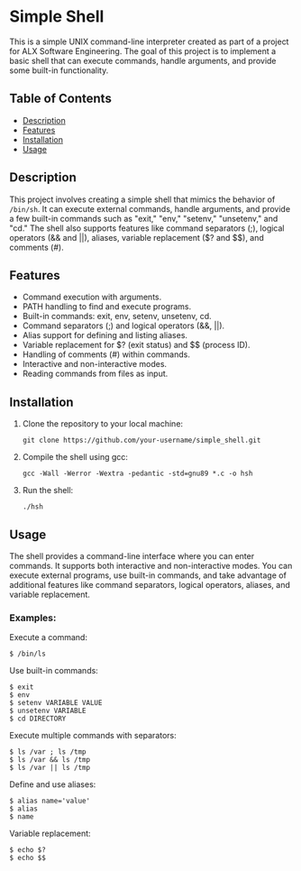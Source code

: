# Simple Shell

This is a simple UNIX command-line interpreter created as part of a project for ALX Software Engineering. The goal of this project is to implement a basic shell that can execute commands, handle arguments, and provide some built-in functionality.

## Table of Contents
- [Description](#description)
- [Features](#features)
- [Installation](#installation)
- [Usage](#usage)

## Description

This project involves creating a simple shell that mimics the behavior of `/bin/sh`. It can execute external commands, handle arguments, and provide a few built-in commands such as "exit," "env," "setenv," "unsetenv," and "cd." The shell also supports features like command separators (;), logical operators (&& and ||), aliases, variable replacement ($? and $$), and comments (#).

## Features

- Command execution with arguments.
- PATH handling to find and execute programs.
- Built-in commands: exit, env, setenv, unsetenv, cd.
- Command separators (;) and logical operators (&&, ||).
- Alias support for defining and listing aliases.
- Variable replacement for $? (exit status) and $$ (process ID).
- Handling of comments (#) within commands.
- Interactive and non-interactive modes.
- Reading commands from files as input.

## Installation

1. Clone the repository to your local machine:

   ```shell
   git clone https://github.com/your-username/simple_shell.git
   ```

2. Compile the shell using gcc:

   ```shell
   gcc -Wall -Werror -Wextra -pedantic -std=gnu89 *.c -o hsh
   ```

3. Run the shell:

   ```shell
   ./hsh
   ```

## Usage

The shell provides a command-line interface where you can enter commands. It supports both interactive and non-interactive modes. You can execute external programs, use built-in commands, and take advantage of additional features like command separators, logical operators, aliases, and variable replacement.

### Examples:

Execute a command:
```shell
$ /bin/ls
```

Use built-in commands:
```shell
$ exit
$ env
$ setenv VARIABLE VALUE
$ unsetenv VARIABLE
$ cd DIRECTORY
```

Execute multiple commands with separators:
```shell
$ ls /var ; ls /tmp
$ ls /var && ls /tmp
$ ls /var || ls /tmp
```

Define and use aliases:
```shell
$ alias name='value'
$ alias
$ name
```

Variable replacement:
```shell
$ echo $?
$ echo $$
```
